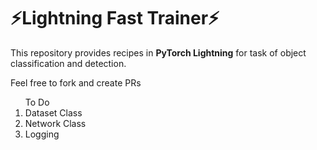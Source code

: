 
# ⚡Lightning Fast Trainer⚡

This repository provides recipes in **PyTorch Lightning** for task of object classification and detection.

Feel free to fork and create PRs

<ol> To Do
  <li>Dataset Class</li>
  <li>Network Class</li>
  <li>Logging</li>
</ol>
